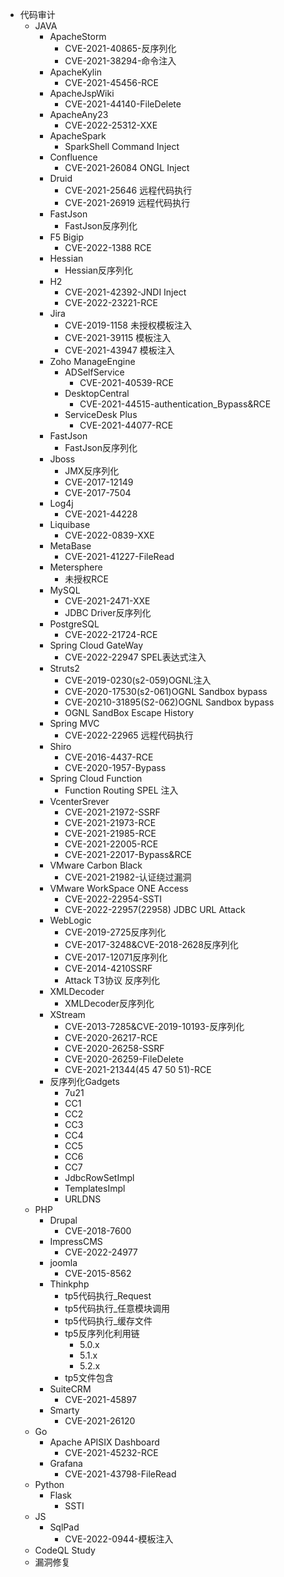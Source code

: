 - 代码审计
  - JAVA
    - ApacheStorm
      - CVE-2021-40865-反序列化
      - CVE-2021-38294-命令注入
    - ApacheKylin
      - CVE-2021-45456-RCE
    - ApacheJspWiki
      - CVE-2021-44140-FileDelete
    - ApacheAny23
      - CVE-2022-25312-XXE
    - ApacheSpark
      - SparkShell Command Inject
    - Confluence
      - CVE-2021-26084 ONGL Inject
    - Druid
      - CVE-2021-25646 远程代码执行
      - CVE-2021-26919 远程代码执行
    - FastJson
      - FastJson反序列化
    - F5 Bigip
      - CVE-2022-1388 RCE
    - Hessian
      - Hessian反序列化
    - H2
      - CVE-2021-42392-JNDI Inject
      - CVE-2022-23221-RCE
    - Jira
      - CVE-2019-1158 未授权模板注入
      - CVE-2021-39115 模板注入
      - CVE-2021-43947 模板注入
    - Zoho ManageEngine 
      - ADSelfService
        - CVE-2021-40539-RCE
      - DesktopCentral
        - CVE-2021-44515-authentication_Bypass&RCE
      - ServiceDesk Plus
        - CVE-2021-44077-RCE
    - FastJson
      - FastJson反序列化
    - Jboss
      - JMX反序列化
      - CVE-2017-12149
      - CVE-2017-7504
    - Log4j
      - CVE-2021-44228
    - Liquibase
      - CVE-2022-0839-XXE
    - MetaBase
      - CVE-2021-41227-FileRead
    - Metersphere
      - 未授权RCE
    - MySQL
      - CVE-2021-2471-XXE
      - JDBC Driver反序列化
    - PostgreSQL
      - CVE-2022-21724-RCE
    - Spring Cloud GateWay
      - CVE-2022-22947 SPEL表达式注入
    - Struts2
      - CVE-2019-0230(s2-059)OGNL注入
      - CVE-2020-17530(s2-061)OGNL Sandbox bypass
      - CVE-20210-31895(S2-062)OGNL Sandbox bypass
      - OGNL SandBox Escape History
    - Spring MVC
      - CVE-2022-22965 远程代码执行
    - Shiro
      - CVE-2016-4437-RCE
      - CVE-2020-1957-Bypass
    - Spring Cloud Function
      - Function Routing SPEL 注入
    - VcenterSrever
      - CVE-2021-21972-SSRF
      - CVE-2021-21973-RCE
      - CVE-2021-21985-RCE
      - CVE-2021-22005-RCE
      - CVE-2021-22017-Bypass&RCE
    - VMware Carbon Black
      - CVE-2021-21982-认证绕过漏洞
    - VMware WorkSpace ONE Access
      - CVE-2022-22954-SSTI
      - CVE-2022-22957(22958) JDBC URL Attack
    - WebLogic
      - CVE-2019-2725反序列化
      - CVE-2017-3248&CVE-2018-2628反序列化
      - CVE-2017-12071反序列化
      - CVE-2014-4210SSRF
      - Attack T3协议 反序列化
    - XMLDecoder
      - XMLDecoder反序列化
    - XStream
      - CVE-2013-7285&CVE-2019-10193-反序列化
      - CVE-2020-26217-RCE
      - CVE-2020-26258-SSRF
      - CVE-2020-26259-FileDelete
      - CVE-2021-21344(45 47 50 51)-RCE
    - 反序列化Gadgets
      - 7u21
      - CC1
      - CC2
      - CC3
      - CC4 
      - CC5
      - CC6
      - CC7
      - JdbcRowSetImpl
      - TemplatesImpl
      - URLDNS
  - PHP
    - Drupal
      - CVE-2018-7600
    - ImpressCMS
      - CVE-2022-24977
    - joomla
      - CVE-2015-8562
    - Thinkphp
      - tp5代码执行_Request
      - tp5代码执行_任意模块调用
      - tp5代码执行_缓存文件
      - tp5反序列化利用链
        - 5.0.x
        - 5.1.x
        - 5.2.x
      - tp5文件包含
    - SuiteCRM
      - CVE-2021-45897
    - Smarty
      - CVE-2021-26120
  - Go
    - Apache APISIX Dashboard
      - CVE-2021-45232-RCE
    - Grafana
      - CVE-2021-43798-FileRead 
  - Python
    - Flask
      - SSTI
  - JS
    - SqlPad
      - CVE-2022-0944-模板注入
  - CodeQL Study
  - 漏洞修复